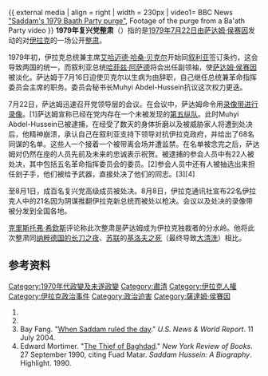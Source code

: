 {{ external media | align = right | width = 230px | video1= BBC News ["Saddam's 1979 Baath Party purge"](https://www.bbc.com/news/av/world-middle-east-25363857/saddam-s-1979-baath-party-purge), Footage of the purge from a Ba'ath Party video }} **1979年复兴党整肃**（）指的是[1979年](../Page/1979年.md "wikilink")[7月22日由](https://zh.wikipedia.org/wiki/7月22日 "wikilink")[萨达姆·侯赛因](../Page/萨达姆·侯赛因.md "wikilink")发动的对[伊拉克](../Page/伊拉克.md "wikilink")的一场公开[整肃](https://zh.wikipedia.org/wiki/整肃 "wikilink")。

1979年初，伊拉克总统兼主席[艾哈迈德·哈桑·贝克尔](../Page/艾哈迈德·哈桑·贝克尔.md "wikilink")开始同[叙利亚](../Page/叙利亚.md "wikilink")签订条约，这会导致两国的统一，而叙利亚总统[哈菲兹·阿萨德](../Page/哈菲兹·阿萨德.md "wikilink")将会出任副领袖，使[萨达姆·侯赛因](../Page/萨达姆·侯赛因.md "wikilink")被淡化。萨达姆于7月16日迫使贝克尔以生病为由辞职，自己继任总统兼革命指挥委员会主席的职务。委员会秘书长Muhyi Abdel-Hussein抗议这次权力更迭。

7月22日，萨达姆迅速召开党领导层的会议。在会议中，萨达姆命令用[录像带进行录像](https://zh.wikipedia.org/wiki/录像带 "wikilink")。\[1\]萨达姆宣称已经在党内存在一个未被发现的[第五纵队](https://zh.wikipedia.org/wiki/第五纵队 "wikilink")。此时Muhyi Abdel-Hussein已被逮捕，在经受了数天的身体折磨以及被威胁家人将遭到处决后，他精神崩溃，承认自己在叙利亚支持下领导对抗伊拉克政府，并给出了68名同谋的名单。这些人一个接着一个被带离会场并遭监禁。在名单被念完之后，萨达姆对仍然在座的人员先前及未来的忠诚表示祝贺。被逮捕的参会人员中有22人被处决，其中包括五名革命指挥委员会的委员。\[2\]参会人员中还有人被抽选出来担任刽子手，他们被给予武器，直接处决了他们的同志。\[3\]\[4\]

至8月1日，成百名复兴党高级成员被处决。8月8日，伊拉克通讯社宣布22名伊拉克人中的21名因为阴谋推翻伊拉克新总统而被处以枪决。会议以及处决的录像带被分发到全国各地。

[克里斯托弗·希欽斯](../Page/克里斯托弗·希欽斯.md "wikilink")评论称此次整肃是萨达姆成为伊拉克独裁者的分水岭。他将此次整肃同[纳粹德国的](https://zh.wikipedia.org/wiki/纳粹德国 "wikilink")[长刀之夜](../Page/长刀之夜.md "wikilink")、[苏联](../Page/苏联.md "wikilink")的[基洛夫之死](../Page/谢尔盖·米罗诺维奇·基洛夫.md "wikilink")（最终导致[大清洗](../Page/大清洗.md "wikilink")）相比。

## 参考资料

[Category:1970年代政變及未遂政變](https://zh.wikipedia.org/wiki/Category:1970年代政變及未遂政變 "wikilink") [Category:肅清](https://zh.wikipedia.org/wiki/Category:肅清 "wikilink") [Category:伊拉克人權](https://zh.wikipedia.org/wiki/Category:伊拉克人權 "wikilink") [Category:伊拉克政治事件](https://zh.wikipedia.org/wiki/Category:伊拉克政治事件 "wikilink") [Category:政治迫害](https://zh.wikipedia.org/wiki/Category:政治迫害 "wikilink") [Category:薩達姆·侯賽因](https://zh.wikipedia.org/wiki/Category:薩達姆·侯賽因 "wikilink")

1.
2.
3.  Bay Fang. "[When Saddam ruled the day](https://www.usnews.com/usnews/news/articles/040719/19iraq.htm)." *U.S. News & World Report*. 11 July 2004.
4.  Edward Mortimer. "[The Thief of Baghdad](http://www.nybooks.com/articles/3519)." *New York Review of Books*. 27 September 1990, citing Fuad Matar. *Saddam Hussein: A Biography*. Highlight. 1990.